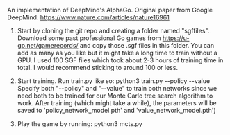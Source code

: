 An implementation of DeepMind's AlphaGo. Original paper from Google DeepMind: https://www.nature.com/articles/nature16961


1. Start by cloning the git repo and creating a folder named "sgffiles". Download some past professional Go games from https://u-go.net/gamerecords/ and copy those .sgf files in this folder. You can add as many as you like but it might take a long time to train without a GPU. I used 100 SGF files which took about 2-3 hours of training time in total. I would recommend sticking to around 100 or less.

2. Start training. Run train.py like so: python3 train.py --policy --value
Specify both "--policy" and "--value" to train both networks since we need both to be trained for our Monte Carlo tree search algorithm to work. After training (which might take a while), the parameters will be saved to 'policy_network_model.pth' and 'value_network_model.pth')

3. Play the game by running: python3 mcts.py

